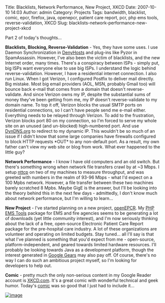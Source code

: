 Title: Blacklists, Network Performance, New Project, XKCD
Date: 2007-10-10 14:03
Author: admin
Category: Projects
Tags: bandwidth, blacklist, comic, epcr, firefox, java, openepcr, patient care report, pcr, php ems tools, reverse-validation, XKCD
Slug: blacklists-network-performance-new-project-xkcd

Part 2 of today's thoughts...

**Blacklists, Blocking, Reverse-Validation** - Yes, they have some uses.
I use Daemon Synchronization in
[DenyHosts](http://www.jasonantman.com/wiki/index.php/DenyHosts) and
plug-ins like Pyzor in SpamAssassin. However, I've also been the victim
of blacklists, and the new Internet order, many times. There's a
conspiracy between ISPs - simply put, big ISPs want everyone else to use
big ISPs. I understand the logic behind reverse-validation. However, I
have a residential internet connection. I also run Linux. When I got
Verizon, I configured Postfix to deliver mail directly. Big mistake.
Most big email providers (AOL, MSN, probably Gmail too) will bounce back
e-mail that comes from a domain that doesn't reverse-validate. And since
Verizon owns my IP, despite the substantial sums of money they've been
getting from me, my IP doesn't reverse-validate to my domain name. To
top it off, Verizon blocks the usual SMTP ports on residential
connections, so I can't have people send me e-mail either. Everything
needs to be relayed through Verizon. To add to the frustration, Verizon
blocks port 80 on my connection, so I'm forced to serve my whole site on
an unused (and un-blocked) high-numbered port. And use
[DynDNS.org](http://www.dyndns.org) to redirect to my dynamic IP. This
wouldn't be so much of an issue if I didn't know that some large
companies have firewalls configured to block HTTP requests \*OUT\* to
any non-default port. As a result, my own father can't view my web site
or blog from work. What ever happened to the little guy?

**Network Performance** - I know I have old computers and an old switch.
But there's something wrong when network file transfers crawl by at \~3
Mbps. I setup [nttcp](http://sd.wareonearth.com/~phil/net/ttcp/) on two
of my machines to measure throughput, and was greeted with numbers in
the realm of 93-96 Mbps - what I'd expect on a 100 Mpbs network.
However, a file transfer between these two machines barely scratched 8
Mpbs. Maybe GigE is the answer, but I'll be looking into the theory
behind this in the next few days - admittedly, I don't know much about
network performance, but I'm willing to learn...

**New Project** - I've started planning on a new project,
[openEPCR](http://www.openepcr.org). My [PHP EMS
Tools](http://www.php-ems-tools.com) package for EMS and fire agencies
seems to be generating a lot of downloads (yet little community
interest), and I'm now seriously thinking about the lack of a free,
open-source Electronic Patient Care Report package for the pre-hospital
care industry. A lot of these organizations are volunteer and operating
on limited budgets. Stay tuned... all I'll say is that what I've planned
is something that you'd expect from me - open-source,
platform-independent, and geared towards limited hardware resources.
I'll probably be looking towards Java as a development platform, though
the interest generated in [Google Gears](http://gears.google.com/) may
also pay off. Of course, there's no way I can do such an ambitious
project myself, so I'm looking for developers to help out.

**Comic** - pretty much the only non-serious content in my Google Reader
account is [XKCD.com](http://xkcd.com). It's a great comic with
wonderful technical and geek humor. Today's
[comic](http://xkcd.com/327/) was so good that I just had to include
it...

[![image](http://imgs.xkcd.com/comics/exploits_of_a_mom.png)](http://xkcd.com/327/)
